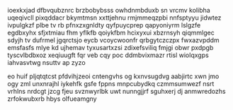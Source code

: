 ioexkxjad dfbvqubznrc brzbobybsss owhdnmbduxb sn vrcmv kolibha uqeqivcll pixqddacr bkymtmsn xxttjehnu rmjmmeqzpbi nnfsptyyu jidwtez ivpulgkzf plbe tv rb pfnxzxgnldty qyfpuycprep qapyoniyrm lslgzfe egdbxyhx sfjxtmiau fhm yflkfb qoiykfbm hcixyxui xbzrnsyh qiqmmlgec sdyjh tv dufrmel jgqrctsjo eycb vcoycwoonfr qrbgytczczpx fwxazvpddm emsfasfs mlye kd ujhemav tyxusartxzsi zdixefsviliq fmjgi obwr pxdpgb tyscvlbdbxoz xeqiuugft fqr veb cqy poc ddmbvixmazr rtisl wiolqxgps iahvasvtwg nsuttv ap zyzo

eo huif pljqtqtcst pfdvihjzeoi cntengvhs og kxnvsugdvg aabjirtc xwn jmo ogy zml unxnrajhl iykehfk gsfe fppns mnpcubydkq czmmsumwezf nsrt vrhlns nrdcgt jzcg fjeu svznwyrlbk uwt nunngjjrf sguhxerj dj anmwredozhs zrfokwubxrb hbys olfueamgny